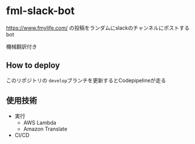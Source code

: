 # fml-slack-bot

https://www.fmylife.com/ の投稿をランダムにslackのチャンネルにポストするbot

機械翻訳付き

## How to deploy

このリポジトリの `develop`ブランチを更新するとCodepipelineが走る


## 使用技術

- 実行
  - AWS Lambda
  - Amazon Translate
- CI/CD
